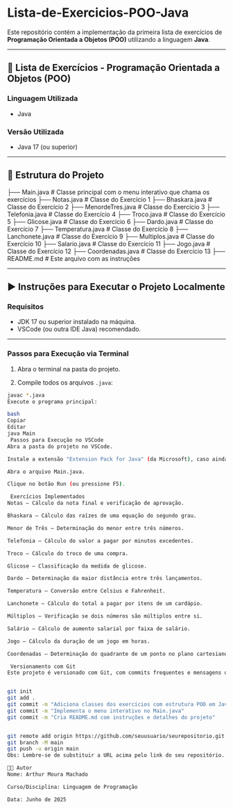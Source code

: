 # Lista-de-Exercicios-POO-Java

Este repositório contém a implementação da primeira lista de exercícios de **Programação Orientada a Objetos (POO)** utilizando a linguagem **Java**.

---

## 📌 Lista de Exercícios - Programação Orientada a Objetos (POO)

### Linguagem Utilizada

- Java

### Versão Utilizada

- Java 17 (ou superior)

---

## 📁 Estrutura do Projeto

├── Main.java # Classe principal com o menu interativo que chama os exercícios
├── Notas.java # Classe do Exercício 1
├── Bhaskara.java # Classe do Exercício 2
├── MenordeTres.java # Classe do Exercício 3
├── Telefonia.java # Classe do Exercício 4
├── Troco.java # Classe do Exercício 5
├── Glicose.java # Classe do Exercício 6
├── Dardo.java # Classe do Exercício 7
├── Temperatura.java # Classe do Exercício 8
├── Lanchonete.java # Classe do Exercício 9
├── Multiplos.java # Classe do Exercício 10
├── Salario.java # Classe do Exercício 11
├── Jogo.java # Classe do Exercício 12
├── Coordenadas.java # Classe do Exercício 13
├── README.md # Este arquivo com as instruções



---

## ▶ Instruções para Executar o Projeto Localmente

###  Requisitos

- JDK 17 ou superior instalado na máquina.
- VSCode (ou outra IDE Java) recomendado.

---

###  Passos para Execução via Terminal

1. Abra o terminal na pasta do projeto.

2. Compile todos os arquivos `.java`:

```bash
javac *.java
Execute o programa principal:

bash
Copiar
Editar
java Main
 Passos para Execução no VSCode
Abra a pasta do projeto no VSCode.

Instale a extensão "Extension Pack for Java" (da Microsoft), caso ainda não tenha.

Abra o arquivo Main.java.

Clique no botão Run (ou pressione F5).

 Exercícios Implementados
Notas – Cálculo da nota final e verificação de aprovação.

Bhaskara – Cálculo das raízes de uma equação do segundo grau.

Menor de Três – Determinação do menor entre três números.

Telefonia – Cálculo do valor a pagar por minutos excedentes.

Troco – Cálculo do troco de uma compra.

Glicose – Classificação da medida de glicose.

Dardo – Determinação da maior distância entre três lançamentos.

Temperatura – Conversão entre Celsius e Fahrenheit.

Lanchonete – Cálculo do total a pagar por itens de um cardápio.

Múltiplos – Verificação se dois números são múltiplos entre si.

Salário – Cálculo de aumento salarial por faixa de salário.

Jogo – Cálculo da duração de um jogo em horas.

Coordenadas – Determinação do quadrante de um ponto no plano cartesiano.

 Versionamento com Git
Este projeto é versionado com Git, com commits frequentes e mensagens descritivas.


git init
git add .
git commit -m "Adiciona classes dos exercícios com estrutura POO em Java"
git commit -m "Implementa o menu interativo no Main.java"
git commit -m "Cria README.md com instruções e detalhes do projeto"


git remote add origin https://github.com/seuusuario/seurepositorio.git
git branch -M main
git push -u origin main
Obs: Lembre-se de substituir a URL acima pelo link do seu repositório.

👨‍💻 Autor
Nome: Arthur Moura Machado

Curso/Disciplina: Linguagem de Programação

Data: Junho de 2025


